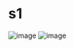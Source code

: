 # s1
![image](https://github.com/user-attachments/assets/97c19e14-e19b-496b-a164-cecfaa7752c5)
![image](https://github.com/user-attachments/assets/be2a25db-13ec-4f69-ad83-0ee78cdc8cd4)

